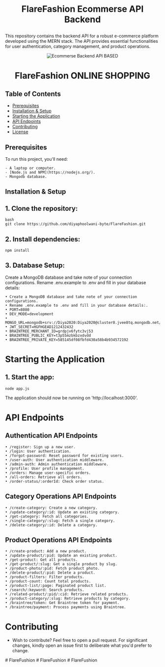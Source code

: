 <h1><p align="center"><b><b>FlareFashion Ecommerse API Backend</b></b>
</p></h1>
This repository contains the backend API for a robust e-commerce platform developed using the MERN stack. The API provides essential functionalities for user authentication, category management, and product operations.


<p align="center">
  <img alt="Ecommerse Backend API BASED" src="https://github.com/diyaphoolwani-byte/FlareFashion/blob/main/client/build/images/new-logo.png">
   <div align="center">
   <h1>
      FlareFashion
      ONLINE SHOPPING
   </h1>
   </div>
</p>


## Table of Contents

- [Prerequisites](#prerequisites)
- [Installation & Setup](#installation--setup)
- [Starting the Application](#starting-the-application)
- [API Endpoints](#api-endpoints)
- [Contributing](#contributing)
- [License](#license)

## Prerequisites

To run this project, you'll need:

    - A laptop or computer.
    - [Node.js and NPM](https://nodejs.org/).
    - Mongodb database.

## Installation & Setup

## 1. Clone the repository:
    bash
    git clone https://github.com/diyaphoolwani-byte/FlareFashion.git
   


## 2. Install dependencies:
  
    npm install
  


## 3. Database Setup:
Create a MongoDB database and take note of your connection configurations. Rename .env.example to .env and fill in your database details:

    • Create a MongoDB database and take note of your connection configurations.
    • Rename .env.example to .env and fill in your database details:.
    • PORT=8080
    • DEV_MODE=development
    • MONGO_URL=mongodb+srv://Diya2020:Diya2020@cluster0.jvee8tq.mongodb.net/Ecommerce
    • JWT_SECRET=HGFHGEAD1212432432
    • BRAINTREE_MERCHANT_ID=grdpjv6fytc3vj53
    • BRAINTREE_PUBLIC_KEY=t3p55mzbkbzxdvdd
    • BRAINTREE_PRIVATE_KEY=585145df08fbfd430a58b4b934572192

# Starting the Application

## 1. Start the app:

    node app.js


The application should now be running on 'http://localhost:3000'.

# API Endpoints

## Authentication API Endpoints

    • /register: Sign up a new user.
    • /login: User authentication.
    • /forgot-password: Reset password for existing users.
    • /user-auth: User authentication middleware.
    • /admin-auth: Admin authentication middleware.
    • /profile: User profile management.
    • /orders: Manage user-specific orders.
    • /all-orders: Retrieve all orders.
    • /order-status/:orderId: Check order status.


## Category Operations API Endpoints
    • /create-category: Create a new category.
    • /update-category/:id: Update an existing category.
    • /get-category: Fetch all categories.
    • /single-category/:slug: Fetch a single category.
    • /delete-category/:id: Delete a category.

## Product Operations API Endpoints
    • /create-product: Add a new product.
    • /update-product/:pid: Update an existing product.
    • /get-product: Get all products.
    • /get-product/:slug: Get a single product by slug.
    • /product-photo/:pid: Fetch product photo.
    • /delete-product/:pid: Delete a product.
    • /product-filters: Filter products.
    • /product-count: Count total products.
    • /product-list/:page: Paginated product list.
    • /search/:keyword: Search products.
    • /related-product/:pid/:cid: Retrieve related products.
    • /product-category/:slug: Retrieve products by category.
    • /braintree/token: Get Braintree token for payment.
    • /braintree/payment: Process payments using Braintree.



# Contributing

- Wish to contribute? Feel free to open a pull request. For significant changes, kindly open an issue first to deliberate what you'd prefer to change.


#   F l a r e F u s h i o n  
 #   F l a r e F u s h i o n  
 #   F l a r e F u s h i o n  
 